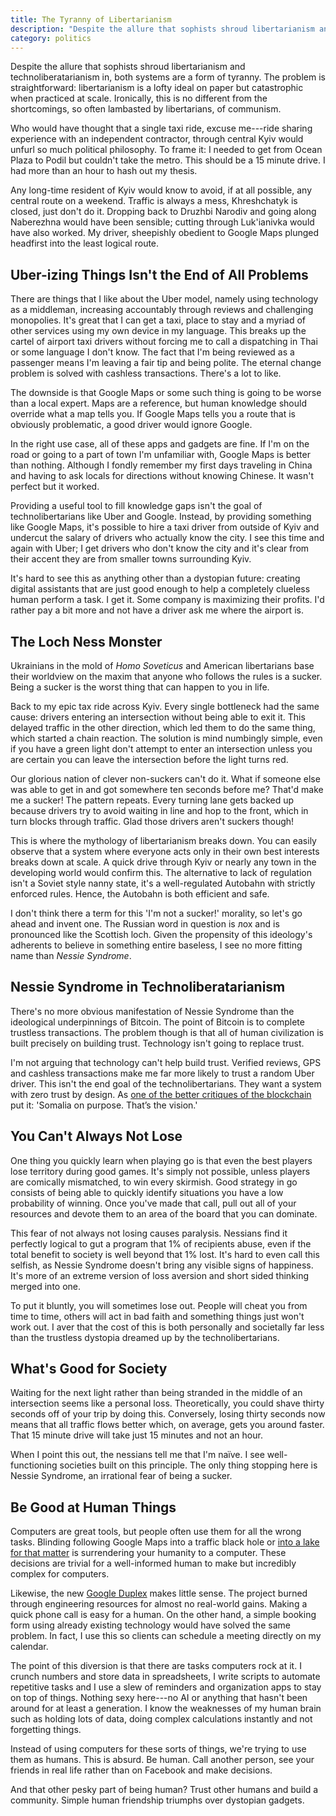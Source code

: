 ```yaml
---
title: The Tyranny of Libertarianism
description: "Despite the allure that sophists shroud libertarianism and technoliberatarianism in, both systems are a form tyranny. The problem is straightforward: libertarianism is a lofty ideal on paper but catastrophic when practiced at scale. The best antidote to the tyranny of libertarianism is to be human, trust people and build communities."
category: politics
---
```


Despite the allure that sophists shroud libertarianism and technoliberatarianism in, both systems are a form of tyranny. The problem is straightforward: libertarianism is a lofty ideal on paper but catastrophic when practiced at scale. Ironically, this is no different from the shortcomings, so often lambasted by libertarians, of communism.

Who would have thought that a single taxi ride, excuse me---ride sharing experience with an independent contractor, through central Kyiv would unfurl so much political philosophy. To frame it: I needed to get from Ocean Plaza to Podil but couldn't take the metro. This should be a 15 minute drive. I had more than an hour to hash out my thesis.

Any long-time resident of Kyiv would know to avoid, if at all possible, any central route on a weekend. Traffic is always a mess, Khreshchatyk is closed, just don't do it. Dropping back to Druzhbi Narodiv and going along Naberezhna would have been sensible; cutting through Luk'ianivka would have also worked. My driver, sheepishly obedient to Google Maps plunged headfirst into the least logical route.

## Uber-izing Things Isn't the End of All Problems

There are things that I like about the Uber model, namely using technology as a middleman, increasing accountably through reviews and challenging monopolies. It's great that I can get a taxi, place to stay and a myriad of other services using my own device in my language. This breaks up the cartel of airport taxi drivers without forcing me to call a dispatching in Thai or some language I don't know. The fact that I'm being reviewed as a passenger means I'm leaving a fair tip and being polite. The eternal change problem is solved with cashless transactions. There's a lot to like.

The downside is that Google Maps or some such thing is going to be worse than a local expert. Maps are a reference, but human knowledge should override what a map tells you. If Google Maps tells you a route that is obviously problematic, a good driver would ignore Google.   

In the right use case, all of these apps and gadgets are fine. If I'm on the road or going to a part of town I'm unfamiliar with, Google Maps is better than nothing. Although I fondly remember my first days traveling in China and having to ask locals for directions without knowing Chinese. It wasn't perfect but it worked.

Providing a useful tool to fill knowledge gaps isn't the goal of technolibertarians like Uber and Google. Instead, by providing something like Google Maps, it's possible to hire a taxi driver from outside of Kyiv and undercut the salary of drivers who actually know the city. I see this time and again with Uber; I get drivers who don't know the city and it's clear from their accent they are from smaller towns surrounding Kyiv.

It's hard to see this as anything other than a dystopian future: creating digital assistants that are just good enough to help a completely clueless human perform a task. I get it. Some company is maximizing their profits. I'd rather pay a bit more and not have a driver ask me where the airport is.

## The Loch Ness Monster

Ukrainians in the mold of *Homo Soveticus* and American libertarians base their worldview on the maxim that anyone who follows the rules is a sucker. Being a sucker is the worst thing that can happen to you in life.

Back to my epic tax ride across Kyiv. Every single bottleneck had the same cause: drivers entering an intersection without being able to exit it. This delayed traffic in the other direction, which led them to do the same thing, which started a chain reaction. The solution is mind numbingly simple, even if you have a green light don't attempt to enter an intersection unless you are certain you can leave the intersection before the light turns red.

Our glorious nation of clever non-suckers can't do it. What if someone else was able to get in and got somewhere ten seconds before me? That'd make me a sucker! The pattern repeats. Every turning lane gets backed up because drivers try to avoid waiting in line and hop to the front, which in turn blocks through traffic. Glad those drivers aren't suckers though!

This is where the mythology of libertarianism breaks down. You can easily observe that a system where everyone acts only in their own best interests breaks down at scale. A quick drive through Kyiv or nearly any town in the developing world would confirm this. The alternative to lack of regulation isn't a Soviet style nanny state, it's a well-regulated Autobahn with strictly enforced rules. Hence, the Autobahn is both efficient and safe.

I don't think there a term for this 'I'm not a sucker!' morality, so let's go ahead and invent one. The Russian word in question is лох and is pronounced like the Scottish loch. Given the propensity of this ideology's adherents to believe in something entire baseless, I see no more fitting name than *Nessie Syndrome*.

## Nessie Syndrome in Technoliberatarianism  

There's no more obvious manifestation of Nessie Syndrome than the ideological underpinnings of Bitcoin. The point of Bitcoin is to complete trustless transactions. The problem though is that all of human civilization is built precisely on building trust. Technology isn't going to replace trust.

I'm not arguing that technology can't help build trust. Verified reviews, GPS and cashless transactions make me far more likely to trust a random Uber driver. This isn't the end goal of the technolibertarians. They want a system with zero trust by design. As [one of the better critiques of the blockchain][bcc] put it: 'Somalia on purpose. That’s the vision.'

## You Can't Always Not Lose

One thing you quickly learn when playing go is that even the best players lose territory during good games. It's simply not possible, unless players are comically mismatched, to win every skirmish. Good strategy in go consists of being able to quickly identify situations you have a low probability of winning. Once you've made that call, pull out all of your resources and devote them to an area of the board that you can dominate.

This fear of not always not losing causes paralysis. Nessians find it perfectly logical to gut a program that 1% of recipients abuse, even if the total benefit to society is well beyond that 1% lost. It's hard to even call this selfish, as Nessie Syndrome doesn't bring any visible signs of happiness. It's more of an extreme version of loss aversion and short sided thinking merged into one.

To put it bluntly, you will sometimes lose out. People will cheat you from time to time, others will act in bad faith and something things just won't work out. I aver that the cost of this is both personally and societally far less than the trustless dystopia dreamed up by the technolibertarians.

## What's Good for Society

Waiting for the next light rather than being stranded in the middle of an intersection seems like a personal loss. Theoretically, you could shave thirty seconds off of your trip by doing this. Conversely, losing thirty seconds now means that all traffic flows better which, on average, gets you around faster. That 15 minute drive will take just 15 minutes and not an hour.

When I point this out, the nessians tell me that I'm naïve. I see well-functioning societies built on this principle. The only thing stopping here is Nessie Syndrome, an irrational fear of being a sucker.

## Be Good at Human Things

Computers are great tools, but people often use them for all the wrong tasks. Blinding following Google Maps into a traffic black hole or [into a lake for that matter][off] is surrendering your humanity to a computer. These decisions are trivial for a well-informed human to make but incredibly complex for computers.

Likewise, the new [Google Duplex][gdu] makes little sense. The project burned through engineering resources for almost no real-world gains. Making a quick phone call is easy for a human. On the other hand, a simple booking form using already existing technology would have solved the same problem. In fact, I use this so clients can schedule a meeting directly on my calendar.

The point of this diversion is that there are tasks computers rock at it. I crunch numbers and store data in spreadsheets, I write scripts to automate repetitive tasks and I use a slew of reminders and organization apps to stay on top of things. Nothing sexy here---no AI or anything that hasn't been around for at least a generation. I know the weaknesses of my human brain such as holding lots of data, doing complex calculations instantly and not forgetting things.

Instead of using computers for these sorts of things, we're trying to use them as humans. This is absurd. Be human. Call another person, see your friends in real life rather than on Facebook and make decisions.

And that other pesky part of being human? Trust other humans and build a community. Simple human friendship triumphs over dystopian gadgets.

[bcc]: https://medium.com/@kaistinchcombe/decentralized-and-trustless-crypto-paradise-is-actually-a-medieval-hellhole-c1ca122efdec
[off]: https://www.youtube.com/watch?v=DOW_kPzY_JY
[gdu]: https://www.youtube.com/watch?v=JvbHu_bVa_g
